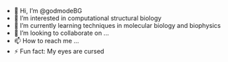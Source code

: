 - 👋 Hi, I’m @godmodeBG
- 👀 I’m interested in computational structural biology
- 🌱 I’m currently learning techniques in molecular biology and biophysics
- 💞️ I’m looking to collaborate on ...
- 📫 How to reach me ...
- ⚡ Fun fact: My eyes are cursed

<!---
godmodeBG/godmodeBG is a ✨ special ✨ repository because its `README.md` (this file) appears on your GitHub profile.
You can click the Preview link to take a look at your changes.
--->
